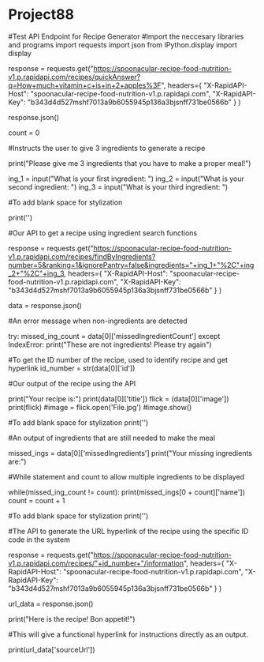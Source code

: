 # Project88
#Test API Endpoint for Recipe Generator
#Import the neccesary libraries and programs
import requests
import json
from IPython.display import display


response = requests.get("https://spoonacular-recipe-food-nutrition-v1.p.rapidapi.com/recipes/quickAnswer?q=How+much+vitamin+c+is+in+2+apples%3F",
  headers={
    "X-RapidAPI-Host": "spoonacular-recipe-food-nutrition-v1.p.rapidapi.com",
    "X-RapidAPI-Key": "b343d4d527mshf7013a9b6055945p136a3bjsnff731be0566b"
  }
)

response.json()

count = 0

#Instructs the user to give 3 ingredients to generate a recipe

print("Please give me 3 ingredients that you have to make a proper meal!")

ing_1 = input("What is your first ingredient: ")
ing_2 = input("What is your second ingredient: ")
ing_3 = input("What is your third ingredient: ")

#To add blank space for stylization

print('')

#Our API to get a recipe using ingredient search functions

response = requests.get("https://spoonacular-recipe-food-nutrition-v1.p.rapidapi.com/recipes/findByIngredients?number=5&ranking=1&ignorePantry=false&ingredients="+ing_1+"%2C"+ing_2+"%2C"+ing_3,
  headers={
    "X-RapidAPI-Host": "spoonacular-recipe-food-nutrition-v1.p.rapidapi.com",
    "X-RapidAPI-Key": "b343d4d527mshf7013a9b6055945p136a3bjsnff731be0566b"
  }
)

data = response.json()


#An error message when non-ingredients are detected

try: missed_ing_count = data[0]['missedIngredientCount']
except IndexError:
    print("These are not ingredients! Please try again")
    
#To get the ID number of the recipe, used to identify recipe and get hyperlink
id_number = str(data[0]['id'])
    

#Our output of the recipe using the API

print("Your recipe is:")
print(data[0]['title'])
flick = (data[0]['image'])
print(flick)
#image = flick.open('File.jpg')
#image.show()

#To add blank space for stylization
print('')

#An output of ingredients that are still needed to make the meal

missed_ings = data[0]['missedIngredients']
print("Your missing ingredients are:")

#While statement and count to allow multiple ingredients to be displayed

while(missed_ing_count != count):
    print(missed_ings[0 + count]['name'])
    count = count + 1

#To add blank space for stylization
print('')
    
#The API to generate the URL hyperlink of the recipe using the specific ID code in the system
    
response = requests.get("https://spoonacular-recipe-food-nutrition-v1.p.rapidapi.com/recipes/"+id_number+"/information",
  headers={
    "X-RapidAPI-Host": "spoonacular-recipe-food-nutrition-v1.p.rapidapi.com",
    "X-RapidAPI-Key": "b343d4d527mshf7013a9b6055945p136a3bjsnff731be0566b"
  }
)


url_data = response.json()

print("Here is the recipe! Bon appetit!")

#This will give a functional hyperlink for instructions directly as an output.

print(url_data['sourceUrl'])

